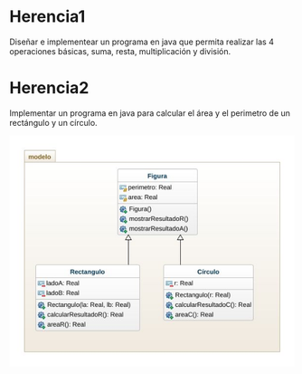 # Herencia1
Diseñar e implementear un programa en java que permita realizar las 4 operaciones básicas, suma, resta, multiplicación y división.

# Herencia2
Implementar un programa en java para calcular el área y el perimetro de un rectángulo y un círculo.

![Diagrama de clases](Herencia.jpeg)